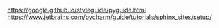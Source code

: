 https://google.github.io/styleguide/pyguide.html
https://www.jetbrains.com/pycharm/guide/tutorials/sphinx_sites/setup/